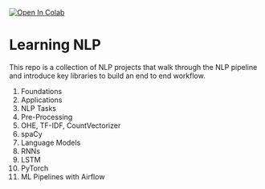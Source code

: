 [![Open In Colab](https://colab.research.google.com/assets/colab-badge.svg)](https://colab.research.google.com/github/yasheshshroff/NLPworkshop/)

# Learning NLP


This repo is a collection of NLP projects that walk through the NLP pipeline and introduce key libraries to build an end to end workflow. 

1. Foundations
2. Applications
3. NLP Tasks
4. Pre-Processing
5. OHE, TF-IDF, CountVectorizer
6. spaCy
7. Language Models
8. RNNs
9. LSTM
10. PyTorch
11. ML Pipelines with Airflow 
